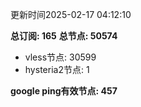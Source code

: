 更新时间2025-02-17 04:12:10

**总订阅: 165**
**总节点: 50574**
- vless节点: 30599
- hysteria2节点: 1

**google ping有效节点: 457**
